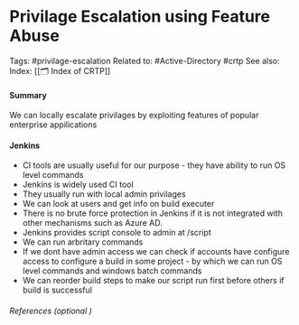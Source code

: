 # Privilage Escalation using Feature Abuse
Tags: #privilage-escalation
Related to:  #Active-Directory #crtp 
See also: 
Index: [[🗂️ Index of CRTP]] 

#### Summary
We can locally escalate privilages by exploiting features of popular enterprise appilications

#### Jenkins
- CI tools are usually useful for our purpose - they have ability to run OS level commands 
- Jenkins is widely used CI tool
- They usually run with local admin privilages
- We can look at users and get info on build executer
- There is no brute force protection in Jenkins if it is not integrated with other mechanisms such as Azure AD.
- Jenkins provides script console to admin at /script
- We can run arbritary commands
- If we dont have admin access we can check if accounts have configure access to configure a build in some project - by which we can run OS level commands and windows batch commands
- We can reorder build steps to make our script run first before others if build is successful

###### References  (optional )